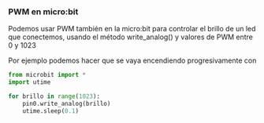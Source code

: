 ### PWM en micro:bit

Podemos usar PWM también en la micro:bit para controlar el brillo de un led que conectemos, usando el método write_analog() y valores de PWM entre 0 y 1023

Por ejemplo podemos hacer que se vaya encendiendo progresivamente con


```python
from microbit import *
import utime

for brillo in range(1023):
    pin0.write_analog(brillo)
    utime.sleep(0.1)
```
